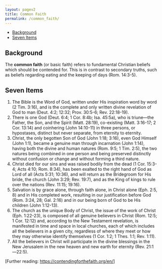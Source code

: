 ```yaml
---
layout: pagev2
title: Common Faith
permalink: /common_faith/
---
```

- [Background](#background)
- [Seven Items](#seven-items)

## Background

The **common faith** (or basic faith) refers to fundamental Christian beliefs which should be contended for. This is in contrast to secondary truths, such as beliefs regarding eating and the keeping of days (Rom. 14:3-5).

## Seven Items

1. The Bible is the Word of God, written under His inspiration word by word (2 Tim. 3:16), and is the complete and only written divine revelation of God to man (Deut. 4:2; 12:32; Prov. 30:5-6; Rev. 22:18-19).
2. There is one God (Deut. 6:4; 1 Cor. 8:4b; Isa. 45:5a), who is triune—the Father, the Son, and the Spirit (Matt. 28:19), co-existing (Matt. 3:16-17; 2 Cor. 13:14) and coinhering (John 14:10-11) in three persons, or hypostases, distinct but never separate, from eternity to eternity.
3. Christ, the only begotten Son of God (John 1:18; 3:16), even God Himself (John 1:1), became a genuine man through incarnation (John 1:14), having both the divine and human natures (Rom. 9:5; 1 Tim. 2:5), the two natures being combined in one person and being preserved distinctly without confusion or change and without forming a third nature.
4. Christ died for our sins and was raised bodily from the dead (1 Cor. 15:3-4; Acts 4:10; Rom. 8:34), has been exalted to the right hand of God as Lord of all (Acts 5:31; 10:36), and will return as the Bridegroom for His bride, the church (John 3:29; Rev. 19:7), and as the King of kings to rule over the nations (Rev. 11:15; 19:16).
5. Salvation is by grace alone, through faith alone, in Christ alone (Eph. 2:5, 8) and in His completed work, resulting in our justification before God (Rom. 3:24, 28; Gal. 2:16) and in our being born of God to be His children (John 1:12-13).
6. The church as the unique Body of Christ, the issue of the work of Christ (Eph. 1:22-23), is composed of all genuine believers in Christ (Rom. 12:5; 1 Cor. 12:12) and, according to the New Testament revelation, is manifested in time and space in local churches, each of which includes all the believers in a given city, regardless of where they meet or how they may otherwise identify themselves (1 Cor. 1:2; 1 Thes. 1:1; Rev. 1:11).
7. All the believers in Christ will participate in the divine blessings in the New Jerusalem in the new heaven and new earth for eternity (Rev. 21:1—22:5).

[Further reading: https://contendingforthefaith.org/en/]